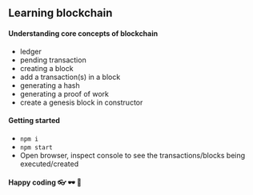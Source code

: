 ## Learning blockchain

#### Understanding core concepts of blockchain

- ledger
- pending transaction
- creating a block
- add a transaction(s) in a block
- generating a hash
- generating a proof of work
- create a genesis block in constructor

#### Getting started

- `npm i`
- `npm start`
- Open browser, inspect console to see the transactions/blocks being executed/created


#### Happy coding 👓 🕶 🥽